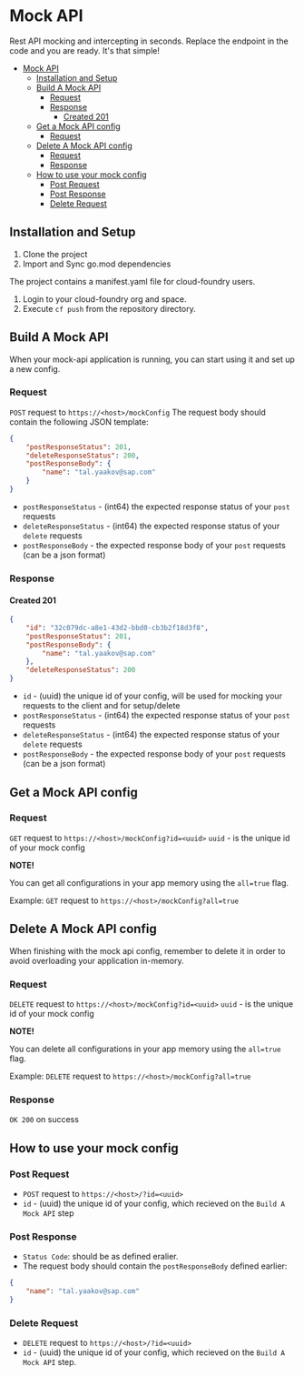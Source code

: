 # Mock API
Rest API mocking and intercepting in seconds.
Replace the endpoint in the code and you are ready. It's that simple!

- [Mock API](#mock-api)
    * [Installation and Setup](#installation-and-setup)
    * [Build A Mock API](#build-a-mock-api)
        + [Request](#request)
        + [Response](#response)
            - [Created 201](#created-201)
    * [Get a Mock API config](#get-a-mock-api-config)
        + [Request](#request-1)
    * [Delete A Mock API config](#delete-a-mock-api-config)
        + [Request](#request-2)
        + [Response](#response-1)
    * [How to use your mock config](#how-to-use-your-mock-config)
        + [Post Request](#post-request)
        + [Post Response](#post-response)
        + [Delete Request](#delete-request)
    
## Installation and Setup
1. Clone the project
2. Import and Sync go.mod dependencies

The project contains a manifest.yaml file for cloud-foundry users.
1. Login to your cloud-foundry org and space.
2. Execute `cf push` from the repository directory.

## Build A Mock API

When your mock-api application is running, you can start using it and set up a new config.

### Request
`POST` request to `https://<host>/mockConfig`
The request body should contain the following JSON template:
```json
{
    "postResponseStatus": 201,
    "deleteResponseStatus": 200,
    "postResponseBody": {
        "name": "tal.yaakov@sap.com"
    }
}
```
- `postResponseStatus` - (int64) the expected response status of your `post` requests
- `deleteResponseStatus` - (int64)  the expected response status of your `delete` requests
- `postResponseBody` - the expected response body of your `post` requests (can be a json format)

### Response

#### Created 201
```json
{
    "id": "32c079dc-a8e1-43d2-bbd0-cb3b2f18d3f8",
    "postResponseStatus": 201,
    "postResponseBody": {
        "name": "tal.yaakov@sap.com"
    },
    "deleteResponseStatus": 200
}
```
- `id` - (uuid) the unique id of your config, will be used for mocking your requests to the client and for setup/delete
- `postResponseStatus` - (int64) the expected response status of your `post` requests
- `deleteResponseStatus` - (int64)  the expected response status of your `delete` requests
- `postResponseBody` - the expected response body of your `post` requests (can be a json format)

## Get a Mock API config

### Request
`GET` request to `https://<host>/mockConfig?id=<uuid>`
`uuid` - is the unique id of your mock config

**NOTE!**

You can get all configurations in your app memory using the `all=true` flag.

Example:
`GET` request to `https://<host>/mockConfig?all=true`


## Delete A Mock API config
When finishing with the mock api config, remember to delete it in order to avoid overloading your application in-memory.

### Request
`DELETE` request to `https://<host>/mockConfig?id=<uuid>`
`uuid` - is the unique id of your mock config

**NOTE!**

You can delete all configurations in your app memory using the `all=true` flag.

Example:
`DELETE` request to `https://<host>/mockConfig?all=true`

### Response
`OK 200` on success

## How to use your mock config

### Post Request
- `POST` request to `https://<host>/?id=<uuid>`
- `id` - (uuid) the unique id of your config, which recieved on the `Build A Mock API` step

### Post Response
- `Status Code`: should be as defined eralier.
- The request body should contain the `postResponseBody` defined earlier:
```json
{
    "name": "tal.yaakov@sap.com"
}
```
### Delete Request
- `DELETE` request to `https://<host>/?id=<uuid>`
- `id` - (uuid) the unique id of your config, which recieved on the `Build A Mock API` step.
